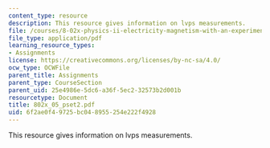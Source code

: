 ```yaml
---
content_type: resource
description: This resource gives information on lvps measurements.
file: /courses/8-02x-physics-ii-electricity-magnetism-with-an-experimental-focus-spring-2005/6f2ae0f49725bc048955254e222f4928_802x_05_pset2.pdf
file_type: application/pdf
learning_resource_types:
- Assignments
license: https://creativecommons.org/licenses/by-nc-sa/4.0/
ocw_type: OCWFile
parent_title: Assignments
parent_type: CourseSection
parent_uid: 25e4986e-5dc6-a36f-5ec2-32573b2d001b
resourcetype: Document
title: 802x_05_pset2.pdf
uid: 6f2ae0f4-9725-bc04-8955-254e222f4928
---
```

This resource gives information on lvps measurements.